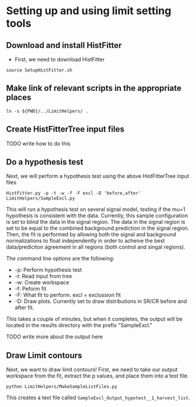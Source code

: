 Setting up and using limit setting tools
========================================

Download and install HistFitter
-------------------------------

- First, we need to download HistFitter

```
source SetupHistFitter.sh
```

Make link of relevant scripts in the appropriate places
-------------------------------------------------------
```
ln -s ${PWD}/../LimitHelpers/ .
```

Create HistFitterTree input files
---------------------------------
TODO write how to do this

Do a hypothesis test
--------------------
Next, we will perform a hypothesis test using the above HistFitterTree input files

```
HistFitter.py -p -t -w -f -F excl -D 'before,after' LimitHelpers/SampleExcl.py
```

This will run a hypothesis test on several signal model, testing if the mu=1 hypothesis is consistent with the data. Currently, this sample configuration is set to blind the data in the signal region. The data in the signal region is set to be equal to the combined background prediction in the signal region. Then, the fit is performed by allowing both the signal and background normalizations to float independently in order to acheive the best data/prediciton agreement in all regions (both control and singal regions).

The command line options are the following:

- -p: Perform hypothesis test
- -t: Read input from tree
- -w: Create workspace
- -f: Peform fit
- -F: What fit to perform. excl = exclussion fit
- -D: Draw plots. Currently set to draw distributions in SR/CR before and after fit.

This takes a couple of minutes, but  when it  completes, the output will be located in the results directory with the prefix "SampleExcl." 

TODO write more about the output here

Draw Limit contours
-------------------
Next, we want to draw limit contours! First, we need to take our output workspace from the fit, extract the p values, and place them into a test file.

```
python LimitHelpers/MakeSampleListFiles.py
```

This creates a text file called ```SampleExcl_Output_hypotest__1_harvest_list```. 
